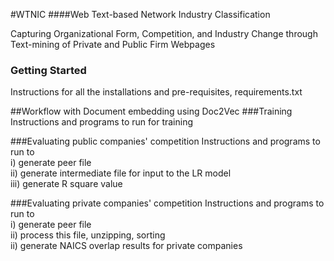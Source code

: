 #WTNIC
####Web Text-based Network Industry Classification  

Capturing Organizational Form, Competition, and Industry Change through Text-mining of Private and Public Firm Webpages  

### Getting Started
Instructions for all the installations and pre-requisites, requirements.txt

##Workflow with Document embedding using Doc2Vec
###Training
Instructions and programs to run for training

###Evaluating public companies' competition
Instructions and programs to run to  
i) generate peer file  
ii) generate intermediate file for input to the LR model  
iii) generate R square value

###Evaluating private companies' competition
Instructions and programs to run to  
i) generate peer file  
ii) process this file, unzipping, sorting  
ii) generate NAICS overlap results for private companies






